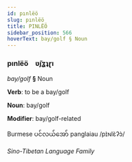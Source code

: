```yaml
---
id: pınlëö
slug: pınlëö
title: PINLËÖ
sidebar_position: 566
hoverText: bay/golf § Noun
---
```


### pınlëö&emsp;<span kind="abugida">ʋ̃ȷʓʇɽı</span>

*bay/golf* **§** Noun

**Verb**: to be a bay/golf

**Noun**: bay/golf

**Modifier**: bay/golf-related

Burmese ပင်လယ်အော် panglaiau /pɪ̀ɴlɛ̀ʔɔ̀/

*Sino-Tibetan Language Family*